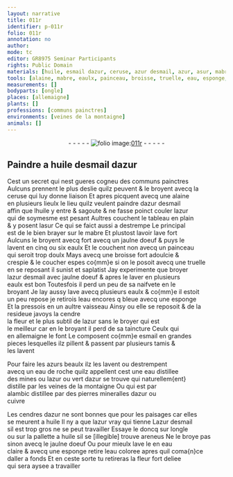 ```yaml
---
layout: narrative
title: 011r
identifier: p-011r
folio: 011r
annotation: no
author:
mode: tc
editor: GR8975 Seminar Participants
rights: Public Domain
materials: [huile, esmail dazur, ceruse, azur desmail, azur, asur, mabre, jaulne doeuf, eaulx, eau, esmail, azurs, eau de roche, vert dazur, cuivre, cendres dazur, eau claire, eau coloree]
tools: [alaine, mabre, eaulx, painceau, broisse, truelle, eau, esponge, vaisseau, tamis, eau de roche, alambic, ongle, pallette a huile, eau claire, eau coloree]
measurements: []
bodyparts: [ongle]
places: [allemaigne]
plants: []
professions: [communs painctres]
environments: [veines de la montaigne]
animals: []
---
```


<div class="folio" align="center">- - - - - <a href="http://gallica.bnf.fr/ark:/12148/btv1b10500001g/f27.image" target="_blank"><img src="https://cu-mkp.github.io/2017-workshop-edition/assets/photo-icon.png" alt="folio image: " style="display:inline-block; margin-bottom:-3px;"/>011r</a> - - - - - </div>  
  

## Paindre a <span class="m">huile</span> d<span class="m">esmail dazur</span>

 
Cest un secret qui nest gueres cogneu des <span class="pro">communs painctres</span><br/> Aulcuns prennent le plus deslie quilz peuvent & le broyent avecq la<br/> <span class="m">ceruse</span> qui luy donne liaison Et apres picquent avecq une <span class="tl">alaine</span><br/> en plusieurs lieulx le lieu quilz veulent paindre d<span class="m">azur desmail</span><br/> affin que l<span class="m">huile</span> y entre & sagoute & <span class="add">ne</span> fasse poinct couler l<span class="m">azur</span><br/> qui de soymesme est pesant Aultres couchent le tableau en plain<br/> & y posent l<span class="m">asur</span> Ce qui se faict aussi a destrempe Le principal<br/> est de le bien brayer sur le <span class="tl"><span class="m">mabre</span></span> Et plustost lavoir lave fort<br/> Aulcuns le broyent <span class="del">avecq</span> fort avecq un <span class="m">jaulne doeuf</span> & puys le<br/> lavent en cinq ou six <span class="tl"><span class="m">eaulx</span></span> Et le couchent non avecq un <span class="tl">painceau</span><br/> qui seroit trop doulx Mays avecq une <span class="tl">broisse</span> fort adoulcie &<br/> crespie & le coucher espes co{mm}e si on le posoit avecq une <span class="tl">truelle</span><br/> en se reposant il sunist et saplatist Jay experimente que broyer<br/> l<span class="m">azur desmail</span> avec <span class="m">jaulne doeuf</span> & apres le laver en plusieurs<br/> <span class="tl"><span class="m">eaulx</span></span> est bon Toutesfois il perd un peu de sa naifvete en le<br/> broyant Je lay aussy lave avecq plusieurs <span class="m"><span class="tl">eaulx</span></span> & co{mm}e il estoit<br/> un peu repose je retirois l<span class="tl"><span class="m">eau</span></span> encores <span class="del">q</span> bleue avecq une <span class="tl">esponge</span><br/> Et la pressois en un aultre <span class="tl">vaisseau</span> <span class="del">Ainsy</span> <span class="add">ou elle se reposoit & de la resideue</span> javoys la cendre<br/> la fleur et le plus subtil de l<span class="m">azur</span> sans le broyer qui est<br/> le meilleur car en le broyant il perd de sa taincture Ceulx qui<br/> en <span class="pl">allemaigne</span> le font Le composent co{mm}e <span class="m">esmail</span> en grandes<br/> pieces lesquelles ilz pillent & passent par plusieurs <span class="tl">tamis</span> &<br/> les lavent
 
Pour faire les <span class="m">azurs</span> beaulx ilz les lavent ou destrempent<br/> avecq un <span class="tl"><span class="m">eau de roche</span></span> quilz appellent cest une <span class="m">eau</span> distillee<br/> des mines ou l<span class="m">azur</span> ou <span class="m">vert dazur</span> se trouve qui naturellem{ent}<br/> distille par les <span class="env">veines de la montaigne</span> Ou qui est par<br/> <span class="tl">alambic</span> distillee <span class="del">par</span> des pierres mineralles d<span class="m">azur</span> ou<br/> <span class="m">cuivre</span>
 
Les <span class="m">cendres <span class="add">dazur</span></span> ne sont bonnes que pour les paisages car elles<br/> se meurent a <span class="m">huile</span> Il ny a que l<span class="m">azur</span> vray qui tienne L<span class="m">azur desmail</span><br/> sil est trop gros ne se peut travailler Essaye le doncq sur l<span class="tl"><span class="bp">ongle</span></span><br/> ou sur la <span class="tl">pallette a <span class="m">huile</span></span> sil se <span class="del">[illegible]</span> trouve areneus Ne le broye pas<br/> sinon avecq le <span class="m">jaulne doeuf</span> Ou pour mieulx lave le en <span class="tl"><span class="m">eau<br/> claire</span></span> & avecq une <span class="tl">esponge</span> retire l<span class="tl"><span class="m">eau coloree</span></span> apres quil coma{n}ce<br/> daller a fonds Et en ceste sorte tu retireras la fleur fort deliee<br/> qui sera aysee a travailler
 
